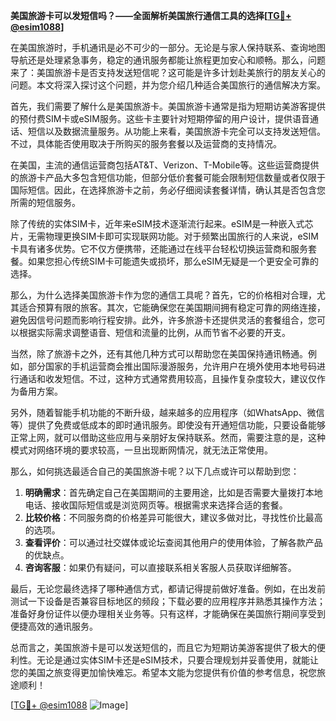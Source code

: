 **美国旅游卡可以发短信吗？——全面解析美国旅行通信工具的选择[[TG💪+ @esim1088](https://t.me/s/esim1088)]**

在美国旅游时，手机通讯是必不可少的一部分。无论是与家人保持联系、查询地图导航还是处理紧急事务，稳定的通讯服务都能让旅程更加安心和顺畅。那么，问题来了：美国旅游卡是否支持发送短信呢？这可能是许多计划赴美旅行的朋友关心的问题。本文将深入探讨这个问题，并为您介绍几种适合美国旅行的通信解决方案。

首先，我们需要了解什么是美国旅游卡。美国旅游卡通常是指为短期访美游客提供的预付费SIM卡或eSIM服务。这些卡主要针对短期停留的用户设计，提供语音通话、短信以及数据流量服务。从功能上来看，美国旅游卡完全可以支持发送短信。不过，具体能否使用取决于所购买的服务套餐以及运营商的支持情况。

在美国，主流的通信运营商包括AT&T、Verizon、T-Mobile等。这些运营商提供的旅游卡产品大多包含短信功能，但部分低价套餐可能会限制短信数量或者仅限于国际短信。因此，在选择旅游卡之前，务必仔细阅读套餐详情，确认其是否包含您所需的短信服务。

除了传统的实体SIM卡，近年来eSIM技术逐渐流行起来。eSIM是一种嵌入式芯片，无需物理更换SIM卡即可实现联网功能。对于频繁出国旅行的人来说，eSIM卡具有诸多优势。它不仅方便携带，还能通过在线平台轻松切换运营商和服务套餐。如果您担心传统SIM卡可能遗失或损坏，那么eSIM无疑是一个更安全可靠的选择。

那么，为什么选择美国旅游卡作为您的通信工具呢？首先，它的价格相对合理，尤其适合预算有限的旅客。其次，它能确保您在美国期间拥有稳定可靠的网络连接，避免因信号问题而影响行程安排。此外，许多旅游卡还提供灵活的套餐组合，您可以根据实际需求调整语音、短信和流量的比例，从而节省不必要的开支。

当然，除了旅游卡之外，还有其他几种方式可以帮助您在美国保持通讯畅通。例如，部分国家的手机运营商会推出国际漫游服务，允许用户在境外使用本地号码进行通话和收发短信。不过，这种方式通常费用较高，且操作复杂度较大，建议仅作为备用方案。

另外，随着智能手机功能的不断升级，越来越多的应用程序（如WhatsApp、微信等）提供了免费或低成本的即时通讯服务。即使没有开通短信功能，只要设备能够正常上网，就可以借助这些应用与亲朋好友保持联系。然而，需要注意的是，这种模式对网络环境的要求较高，一旦出现断网情况，就无法正常使用。

那么，如何挑选最适合自己的美国旅游卡呢？以下几点或许可以帮助到您：

1. **明确需求**：首先确定自己在美国期间的主要用途，比如是否需要大量拨打本地电话、接收国际短信或是浏览网页等。根据需求来选择合适的套餐。
2. **比较价格**：不同服务商的价格差异可能很大，建议多做对比，寻找性价比最高的选项。
3. **查看评价**：可以通过社交媒体或论坛查阅其他用户的使用体验，了解各款产品的优缺点。
4. **咨询客服**：如果仍有疑问，可以直接联系相关客服人员获取详细解答。

最后，无论您最终选择了哪种通信方式，都请记得提前做好准备。例如，在出发前测试一下设备是否兼容目标地区的频段；下载必要的应用程序并熟悉其操作方法；准备好身份证件以便办理相关业务等。只有这样，才能确保在美国旅行期间享受到便捷高效的通讯服务。

总而言之，美国旅游卡是可以发送短信的，而且它为短期访美游客提供了极大的便利性。无论是通过实体SIM卡还是eSIM技术，只要合理规划并妥善使用，就能让您的美国之旅变得更加愉快难忘。希望本文能为您提供有价值的参考信息，祝您旅途顺利！

[[TG💪+ @esim1088](https://t.me/s/esim1088) ![Image](https://i.postimg.cc/4NQfJmqS/Snipaste-2025-05-13-00-14-12.png)]